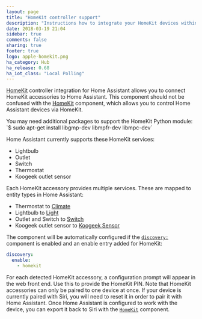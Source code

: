 ```yaml
---
layout: page
title: "HomeKit controller support"
description: "Instructions how to integrate your HomeKit devices within Home Assistant."
date: 2018-03-19 21:04
sidebar: true
comments: false
sharing: true
footer: true
logo: apple-homekit.png
ha_category: Hub
ha_release: 0.68
ha_iot_class: "Local Polling"
---
```


[HomeKit](https://developer.apple.com/homekit/) controller integration for Home Assistant allows you to connect HomeKit accessories to Home Assistant. This component should not be confused with the [HomeKit](/components/homekit/) component, which allows you to control Home Assistant devices via HomeKit.

<p class="note warning">
 You may need additional packages to support the HomeKit Python module:
 `$ sudo apt-get install libgmp-dev libmpfr-dev libmpc-dev`
</p>

Home Assistant currently supports these HomeKit services:

- Lightbulb
- Outlet
- Switch
- Thermostat
- Koogeek outlet sensor

Each HomeKit accessory provides multiple services. These are mapped to entity types in Home Assistant:

- Thermostat to [Climate](/components/climate.homekit_controller/)
- Lightbulb to [Light](/components/light.homekit_controller/)
- Outlet and Switch to [Switch](/components/switch.homekit_controller/)
- Koogeek outlet sensor to [Koogeek Sensor](/components/sensor.koogeek/)

The component will be automatically configured if the [`discovery:`](/components/discovery/) component is enabled and an enable entry added for HomeKit:

```yaml
discovery:
  enable:
    - homekit
```

For each detected HomeKit accessory, a configuration prompt will appear in the web front end. Use this to provide the HomeKit PIN. Note that HomeKit accessories can only be paired to one device at once. If your device is currently paired with Siri, you will need to reset it in order to pair it with Home Assistant. Once Home Assistant is configured to work with the device, you can export it back to Siri with the [`HomeKit`](/components/homekit/) component.
